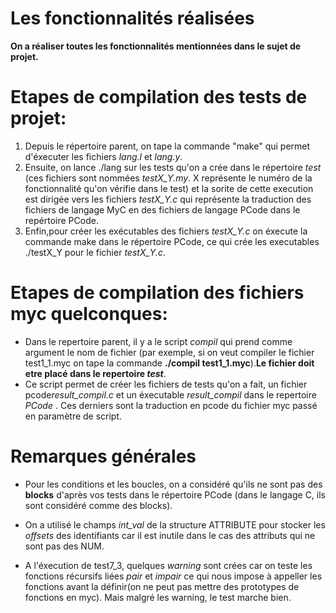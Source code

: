 # Les fonctionnalités réalisées
**On a réaliser toutes les fonctionnalités mentionnées dans le sujet de projet.**

# Etapes de compilation des tests de projet:

1. Depuis le répertoire parent, on tape la commande "make" qui permet d'éxecuter les fichiers *lang.l* et *lang.y*.
2. Ensuite, on lance ./lang sur les tests qu'on a crée dans le répertoire *test* (ces fichiers sont nommées *testX_Y.my*. X représente le numéro de la fonctionnalité qu'on vérifie dans le test) et la sorite de cette execution est dirigée vers les fichiers *testX_Y.c* qui représente la traduction des fichiers de langage MyC en des fichiers de langage PCode dans le repértoire PCode.
3. Enfin,pour créer les exécutables des fichiers *testX_Y.c* on éxecute la commande make dans le répertoire PCode, ce qui crée les executables ./testX_Y pour le fichier *testX_Y.c*.

# Etapes de compilation des fichiers myc quelconques:

* Dans le repertoire parent, il y a le script *compil* qui prend comme argument le nom de fichier (par exemple, si on veut compiler le fichier test1_1.myc on tape la commande **./compil test1_1.myc**).**Le fichier doit etre placé dans le repertoire *test***.
* Ce script permet de créer les fichiers de tests qu'on a fait, un fichier pcode*result_compil.c* et un éxecutable *result_compil* dans le repertoire *PCode* . Ces derniers sont la traduction en pcode du fichier  myc passé en paramètre de script.

# Remarques générales

* Pour les conditions et les boucles, on a considéré qu'ils ne sont pas des **blocks** d'après vos tests dans le répertoire PCode (dans le langage C, ils sont considéré comme des blocks).

* On a utilisé le champs *int_val* de la structure ATTRIBUTE pour stocker les *offsets* des identifiants car il est inutile dans le cas des attributs qui ne sont pas des NUM.  

* A l'éxecution de test7_3, quelques *warning* sont crées car on teste les fonctions récursifs liées *pair* et *impair* ce qui nous impose à appeller les fonctions avant la définir(on ne peut pas mettre des prototypes de fonctions en myc). Mais malgré les warning, le test marche bien.